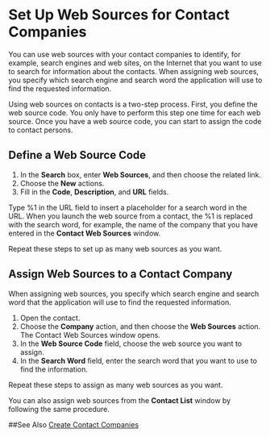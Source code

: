 <properties
                pageTitle="Web Sources for Contacts | Project “Madeira”" 
                description="Describes how to use web sources for contacts in Project “Madeira”" 
                services="" 
                documentationCenter="Madeira"
                authors="edupont"/>
                
# Set Up Web Sources for Contact Companies
You can use web sources with your contact companies to identify, for example, search engines and web sites, on the Internet that you want to use to search for information about the contacts. When assigning web sources, you specify which search engine and search word the application will use to find the requested information.

Using web sources on contacts is a two-step process. First, you define the web source code. You only have to perform this step one time for each web source. Once you have a web source code, you can start to assign the code to contact persons. 

## Define a Web Source Code
1. In the **Search** box, enter **Web Sources**, and then choose the related link.
2. Choose the **New** actions.
3. Fill in the **Code**, **Description**, and **URL** fields.

  Type %1 in the URL field to insert a placeholder for a search word in the URL. When you launch the web source from a contact, the %1 is replaced with the search word, for example, the name of the company that you have entered in the **Contact Web Sources** window.
 
Repeat these steps to set up as many web sources as you want.

## Assign Web Sources to a Contact Company
When assigning web sources, you specify which search engine and search word that the application will use to find the requested information.
1. Open the contact.
2. Choose the **Company** action, and then choose the **Web Sources** action. The Contact Web Sources window opens.
3. In the **Web Source Code** field, choose the web source you want to assign.
4. In the **Search Word** field, enter the search word that you want to use to find the information.

Repeat these steps to assign as many web sources as you want.

You can also assign web sources from the **Contact List** window by following the same procedure. 

##See Also
[Create Contact Companies](marketing-create-contact-companies.md)


